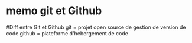 # memo git et Github
#Diff entre Git et Github
git = projet open source de gestion de version de code
github = plateforme d'hebergement de code

